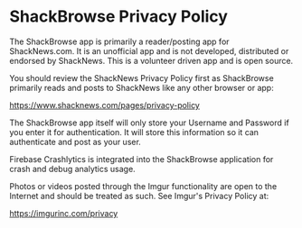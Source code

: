 # ShackBrowse Privacy Policy

The ShackBrowse app is primarily a reader/posting app for ShackNews.com. It is an unofficial app and is not developed,
distributed or endorsed by ShackNews. This is a volunteer driven app and is open source.

You should review the ShackNews Privacy Policy first as ShackBrowse primarily reads and posts to ShackNews like any other browser
or app:

https://www.shacknews.com/pages/privacy-policy

The ShackBrowse app itself will only store your Username and Password if you enter it for authentication. It will store this information
so it can authenticate and post as your user.

Firebase Crashlytics is integrated into the ShackBrowse application for crash and debug analytics usage.

Photos or videos posted through the Imgur functionality are open to the Internet and should be treated as such. See Imgur's Privacy Policy at:

https://imgurinc.com/privacy
